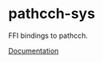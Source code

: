 # pathcch-sys #
FFI bindings to pathcch.

[Documentation](https://retep998.github.io/doc/pathcch-sys/)
